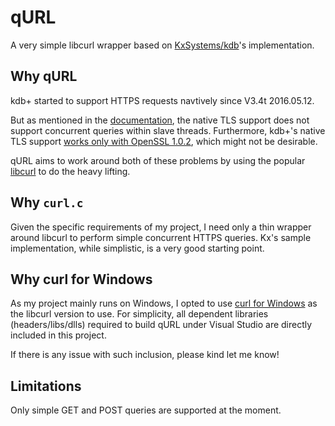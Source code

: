 # qURL
A very simple libcurl wrapper based on [KxSystems/kdb](https://github.com/KxSystems/kdb/blob/master/c/c/curl.c)'s implementation.

## Why qURL
kdb+ started to support HTTPS requests navtively since V3.4t 2016.05.12.

But as mentioned in the [documentation](https://code.kx.com/v2/kb/ssl/#suitability-and-restrictions), the native TLS support does not support concurrent queries within slave threads. Furthermore, kdb+'s native TLS support [works only with OpenSSL 1.0.2](https://code.kx.com/v2/kb/ssl/#prerequisites), which might not be desirable.

qURL aims to work around both of these problems by using the popular [libcurl](https://curl.haxx.se/libcurl/) to do the heavy lifting.

## Why `curl.c`
Given the specific requirements of my project, I need only a thin wrapper around libcurl to perform simple concurrent HTTPS queries. Kx's sample implementation, while simplistic, is a very good starting point.

## Why curl for Windows
As my project mainly runs on Windows, I opted to use [curl for Windows](https://curl.haxx.se/windows/) as the libcurl version to use. For simplicity, all dependent libraries (headers/libs/dlls) required to build qURL under Visual Studio are directly included in this project.

If there is any issue with such inclusion, please kind let me know!

## Limitations
Only simple GET and POST queries are supported at the moment.
